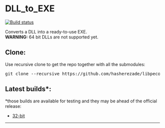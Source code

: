 # DLL_to_EXE
[![Build status](https://ci.appveyor.com/api/projects/status/hxiohu0j69iia1t4?svg=true)](https://ci.appveyor.com/project/hasherezade/dll-to-exe)

Converts a DLL into a ready-to-use EXE.<br/>
<b>WARNING:</b> 64 bit DLLs are not supported yet.

Clone:
-
Use recursive clone to get the repo together with all the submodules:
<pre>
git clone --recursive https://github.com/hasherezade/libpeconv_project_template.git
</pre>

Latest builds*:
-
*those builds are available for testing and they may be ahead of the official release:
+ [32-bit](https://goo.gl/jyAbTy)
<hr/>
